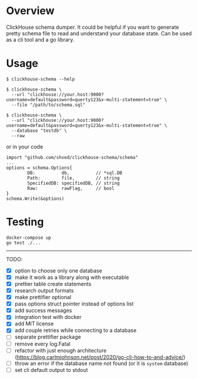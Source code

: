 # Overview
ClickHouse schema dumper. It could be helpful if you want to generate pretty schema file to read and understand your database state. Can be used as a cli tool and a go library.  

# Usage
```
$ clickhouse-schema --help

$ clickhouse-schema \
  --url "clickhouse://your.host:9000?username=default&password=querty123&x-multi-statement=true" \
  --file "/path/to/schema.sql"

$ clickhouse-schema \
  --url "clickhouse://your.host:9000?username=default&password=querty123&x-multi-statement=true" \
  --database "testdb" \
  --raw
```
or in your code
```
import "github.com/shved/clickhouse-schema/schema"
...
options = schema.Options{
		DB:          db,          // *sql.DB
		Path:        file,        // string
		SpecifiedDB: specifiedDB, // string
		Raw:         rawFlag,     // bool
}
schema.Write(&options)
```

# Testing
```
docker-compose up
go test ./...
```

---  
TODO:
- [x] option to choose only one database
- [x] make it work as a library along with executable
- [x] prettier table create statements
- [x] research output formats
- [x] make prettifier optional
- [x] pass options struct pointer instead of options list
- [x] add success messages
- [x] integration test with docker
- [x] add MIT license
- [x] add couple retries while connecting to a database
- [ ] separate prettifier package
- [ ] remove every log.Fatal
- [ ] refactor with just enough architecture (https://blog.carlmjohnson.net/post/2020/go-cli-how-to-and-advice/)
- [ ] throw an error if the database name not found (or it is `system` database)
- [ ] set cli default output to stdout
